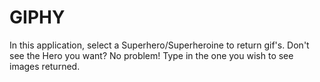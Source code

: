 # GIPHY
In this application, select a Superhero/Superheroine to return gif's.  Don't see the Hero you want?  No problem!  Type in the one you wish to see images returned.